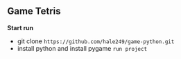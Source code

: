 ## Game Tetris

**Start run**

- git clone 
`https://github.com/hale249/game-python.git`
- install python and install pygame 
`run project`